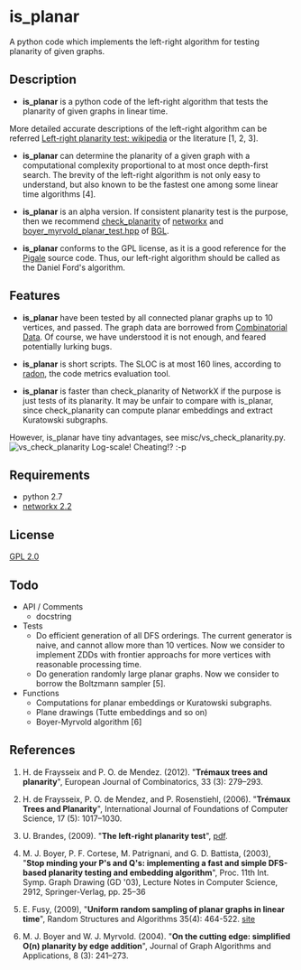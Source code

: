 is_planar
====

A python code which implements the left-right algorithm for testing planarity
of given graphs.

## Description
- **is_planar**  is a python code of the left-right algorithm that tests
the planarity of given graphs in linear time.

More detailed accurate descriptions of the left-right algorithm
can be referred
[Left-right planarity test: wikipedia](https://en.wikipedia.org/wiki/Left-right_planarity_test) or the literature [1, 2, 3].

- **is_planar** can determine the planarity of a given graph with a
computational complexity proportional to at most once depth-first search.
The brevity of the left-right algorithm is not only easy to understand,
but also known to be the fastest one among some linear time algorithms [4].

- **is_planar** is an alpha version.
If consistent planarity test is the purpose, then we recommend
[check_planarity](https://networkx.github.io/documentation/stable/reference/algorithms/generated/networkx.algorithms.planarity.check_planarity.html) of
[networkx](https://networkx.github.io) and
[boyer_myrvold_planar_test.hpp](https://www.boost.org/doc/libs/1_37_0/boost/graph/boyer_myrvold_planar_test.hpp) of
[BGL](https://www.boost.org/doc/libs/1_37_0/libs/graph/doc/planar_graphs.html).

- **is_planar** conforms to the GPL license, as it is a good reference for the 
[Pigale](http://pigale.sourceforge.net) source code.
Thus, our left-right algorithm should be called as the Daniel Ford's algorithm.


## Features
- **is_planar** have been tested by all connected planar graphs up to 10
vertices, and passed. The graph data are borrowed from
[Combinatorial Data](https://users.cecs.anu.edu.au/~bdm/data/graphs.html).
Of course, we have understood it is not enough, and feared potentially
lurking bugs. 

- **is_planar** is short scripts. The SLOC is at most 160 lines, according to
[radon](https://radon.readthedocs.io/en/latest/),
the code metrics evaluation tool.

- **is_planar** is faster than check_planarity of NetworkX if the purpose is
just tests of its planarity. It may be unfair to compare with is_planar,
since check_planarity can compute planar embeddings and extract Kuratowski
subgraphs.

However, is_planar have tiny advantages, see misc/vs_check_planarity.py.
![vs_check_planarity](https://github.com/satemochi/is_planar/blob/master/misc/vs_check_planarity_1.png)
Log-scale! Cheating!? :-p

## Requirements
- python 2.7
- [networkx 2.2](https://networkx.github.io)

## License
[GPL 2.0](https://github.com/satemochi/is_planar/blob/master/LICENSE)

## Todo
- API / Comments
    - docstring 
- Tests
    - Do efficient generation of all DFS orderings. The current generator is
      naive, and cannot allow more than 10 vertices. Now we consider to
      implement ZDDs with frontier approachs for more vertices with reasonable
      processing time.
    - Do generation randomly large planar graphs. Now we consider to borrow
      the Boltzmann sampler [5].
- Functions
    - Computations for planar embeddings or Kuratowski subgraphs.
    - Plane drawings (Tutte embeddings and so on)
    - Boyer-Myrvold algorithm [6]

## References
1. H. de Fraysseix and P. O. de Mendez. (2012). "**Trémaux trees and planarity**", European Journal of Combinatorics, 33 (3): 279–293.

1. H. de Fraysseix, P. O. de Mendez, and P. Rosenstiehl, (2006). "**Trémaux Trees and Planarity**", International Journal of Foundations of Computer Science, 17 (5): 1017–1030.

1. U. Brandes, (2009). "**The left-right planarity test**", [pdf](http://www.inf.uni-konstanz.de/algo/publications/b-lrpt-sub.pdf).

1. M. J. Boyer, P. F. Cortese, M. Patrignani, and G. D. Battista, (2003), "**Stop minding your P's and Q's: implementing a fast and simple DFS-based planarity testing and embedding algorithm**", Proc. 11th Int. Symp. Graph Drawing (GD '03), Lecture Notes in Computer Science, 2912, Springer-Verlag, pp. 25–36

1. E. Fusy, (2009), "**Uniform random sampling of planar graphs in linear time**", Random Structures and Algorithms 35(4): 464-522. [site](http://www.lix.polytechnique.fr/Labo/Eric.Fusy/)

1. M. J. Boyer and  W. J. Myrvold. (2004). "**On the cutting edge: simplified O(n) planarity by edge addition**", Journal of Graph Algorithms and Applications, 8 (3): 241–273.
